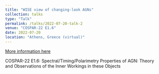 ```yaml
---
title: "WISE view of changing-look AGNs"
collection: talks
type: "Talk"
permalink: /talks/2022-07-20-talk-2
venue: "COSPAR-22 E1.6"
date: 2022-07-20
location: "Athens, Greece (virtual)"
---
```


[More information here](https://www.cospar-assembly.org/assembly.php)

COSPAR-22 E1.6: Spectral/Timing/Polarimetry Properties of AGN: Theory and Observations of the Inner Workings in these Objects
